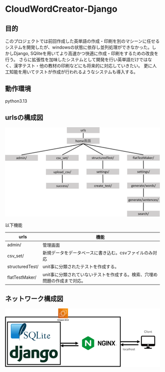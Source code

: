 # CloudWordCreator-Django

## 目的

このプロジェクトでは前回作成した英単語の作成・印刷を別のマシーンに任せるシステムを開発したが、windowsの状態に依存し並列処理ができなかった。しかしDjango, SQliteを用いてより高速かつ快適に作成・印刷をするための改良を行う。
さらに拡張性を加味したシステムとして開発を行い英単語だけではなく、漢字テスト・他の教材の印刷などにも将来的に対応していきたい。
更に人工知能を用いてテストが作成が行われるようなシステムも導入する。

## 動作環境

python3.13

## urlsの構成図

![urls構成図](images/urls構成.png)

以下機能

|urls|機能|
|---|---|
|admin/|管理画面|
|csv_set/|新規データをデータベースに書き込む。csvファイルのみ対応|
|structuredTest/|unit事に分類されたテストを作成する。|
|flatTestMaker/|unit事に分類されていないテストを作成する。検索、穴埋め問題の作成まで対応。|

## ネットワーク構成図

![ネットワーク構成図](images/ネットワーク構成図.png)
